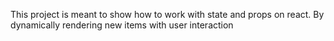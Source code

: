 This project is meant to show how to work with state and props on react. By dynamically rendering new items with user interaction
